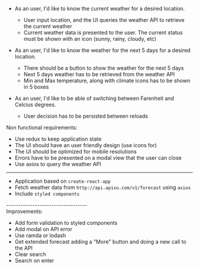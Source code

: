 * As an user, I'd like to know the current weather for a desired location.
  - User input location, and the UI queries the weather API to retrieve the current weather
  - Current weather data is presented to the user. The current status must be shown with an icon (sunny, rainy, cloudy, etc)

* As an user, I'd like to know the weather for the next 5 days for a desired location.
  - There should be a button to show the weather for the next 5 days
  - Next 5 days weather has to be retrieved from the weather API
  - Min and Max temperature, along with climate icons has to be shown in 5 boxes

* As an user, I'd like to be able of switching between Farenheit and Celcius degrees.
  - User decision has to be persisted between reloads

Non functional requirements:
- Use redux to keep application state
- The UI should have an user friendly design (use icons for)
- The UI should be optimized for mobile resolutions
- Errors have to be presented on a modal view that the user can close
- Use axios to query the weather API


-----------------------------------
- Application based on `create-react-app`
- Fetch weather data from `http://api.apixu.com/v1/forecast` using `axios`
- Include `styled components`

----------------------------------\
Improvements:
- Add form validation to styled components
- Add modal on API error
- Use ramda or lodash
- Get extended forecast adding a "More" button and doing a new call to the API
- Clear search
- Search on enter
